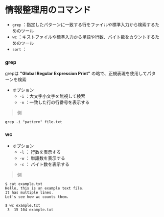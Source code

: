 # 情報整理用のコマンド

- `grep` ：指定したパターンに一致する行をファイルや標準入力から検索するためのツール
- `wc`   ：キストファイルや標準入力から単語や行数、バイト数をカウントするためのツール
- `sort` ：


### grep
grepは __"Global Regular Expression Print"__ の略で、正規表現を使用してパターンを検索

- オプション
  - `-i` ：大文字小文字を無視して検索
  - `-n` ：一致した行の行番号を表示する

> 例

```
grep -i "pattern" file.txt
```

### wc

- オプション
  - `-l` ： 行数を表示する
  - `-w` ： 単語数を表示する
  - `-c` ： バイト数を表示する

> 例

```
$ cat example.txt
Hello, this is an example text file.
It has multiple lines.
Let's see how wc counts them.

$ wc example.txt
 3  15 104 example.txt

```
